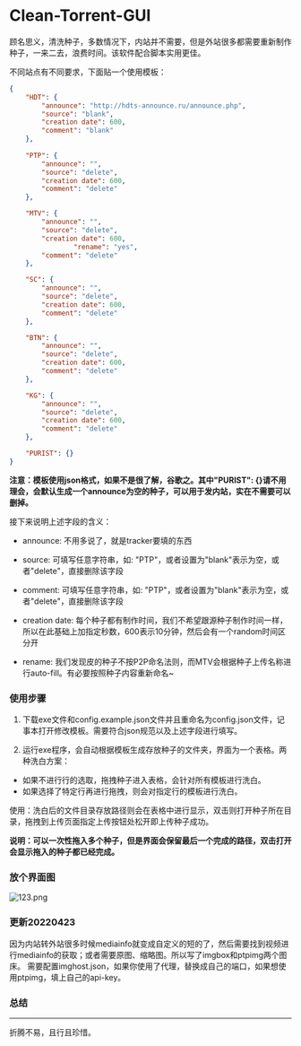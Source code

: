 # Clean-Torrent-GUI

顾名思义，清洗种子，多数情况下，内站并不需要，但是外站很多都需要重新制作种子，一来二去，浪费时间。该软件配合脚本实用更佳。

不同站点有不同要求，下面贴一个使用模板：

```json
{
	"HDT": {
		"announce": "http://hdts-announce.ru/announce.php",
		"source": "blank",
		"creation date": 600,
		"comment": "blank"
	},
	
	"PTP": {
		"announce": "",
		"source": "delete",
		"creation date": 600,
		"comment": "delete"
	},

	"MTV": {
		"announce": "",
		"source": "delete",
		"creation date": 600,
                "rename": "yes",
		"comment": "delete"
	},

	"SC": {
		"announce": "",
		"source": "delete",
		"creation date": 600,
		"comment": "delete"
	},

	"BTN": {
		"announce": "",
		"source": "delete",
		"creation date": 600,
		"comment": "delete"
	},

	"KG": {
		"announce": "",
		"source": "delete",
		"creation date": 600,
		"comment": "delete"
	},

	"PURIST": {}
}
```

**注意：模板使用json格式，如果不是很了解，谷歌之。其中"PURIST": {}请不用理会，会默认生成一个announce为空的种子，可以用于发内站，实在不需要可以删掉。**

接下来说明上述字段的含义：

+ announce: 不用多说了，就是tracker要填的东西

+ source: 可填写任意字符串，如: "PTP"，或者设置为"blank"表示为空，或者"delete"，直接删除该字段

+ comment: 可填写任意字符串，如: "PTP"，或者设置为"blank"表示为空，或者"delete"，直接删除该字段

+ creation date: 每个种子都有制作时间，我们不希望跟源种子制作时间一样，所以在此基础上加指定秒数，600表示10分钟，然后会有一个random时间区分开

+ rename: 我们发现皮的种子不按P2P命名法则，而MTV会根据种子上传名称进行auto-fill。有必要按照种子内容重新命名~

### 使用步骤

1. 下载exe文件和config.example.json文件并且重命名为config.json文件，记事本打开修改模板。需要符合json规范以及上述字段进行填写。

2. 运行exe程序，会自动根据模板生成存放种子的文件夹，界面为一个表格。两种洗白方案：

+ 如果不进行行的选取，拖拽种子进入表格，会针对所有模板进行洗白。
+ 如果选择了特定行再进行拖拽，则会对指定行的模板进行洗白。

使用：洗白后的文件目录存放路径则会在表格中进行显示，双击则打开种子所在目录，拖拽到上传页面指定上传按钮处松开即上传种子成功。

**说明：可以一次性拖入多个种子，但是界面会保留最后一个完成的路径，双击打开会显示拖入的种子都已经完成。**

### 放个界面图

![123.png](https://www.z4a.net/images/2022/04/19/123.png)

### 更新20220423
因为内站转外站很多时候mediainfo就变成自定义的短的了，然后需要找到视频进行mediainfo的获取；或者需要原图、缩略图。所以写了imgbox和ptpimg两个图床。
需要配置imghost.json，如果你使用了代理，替换成自己的端口，如果想使用ptpimg，填上自己的api-key。

### 总结
---

折腾不易，且行且珍惜。
